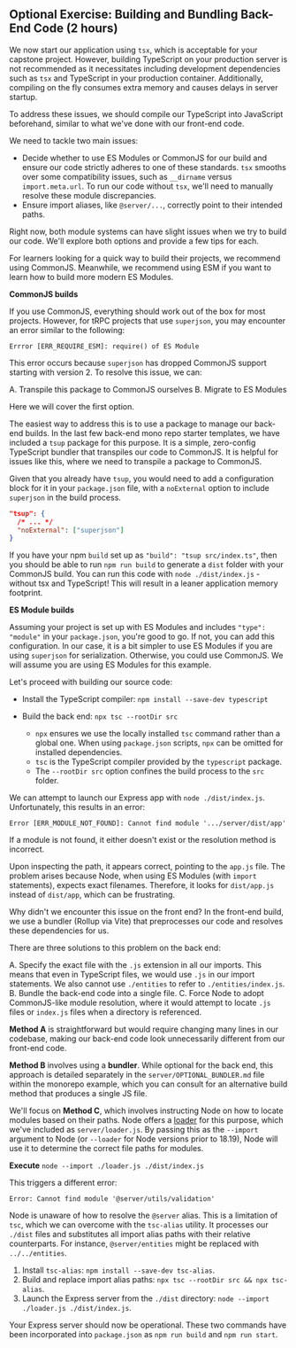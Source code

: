 ## Optional Exercise: Building and Bundling Back-End Code (2 hours)

We now start our application using `tsx`, which is acceptable for your capstone project. However, building TypeScript on your production server is not recommended as it necessitates including development dependencies such as `tsx` and TypeScript in your production container. Additionally, compiling on the fly consumes extra memory and causes delays in server startup.

To address these issues, we should compile our TypeScript into JavaScript beforehand, similar to what we've done with our front-end code.

We need to tackle two main issues:
  - Decide whether to use ES Modules or CommonJS for our build and ensure our code strictly adheres to one of these standards. `tsx` smooths over some compatibility issues, such as `__dirname` versus `import.meta.url`. To run our code without `tsx`, we'll need to manually resolve these module discrepancies.
  - Ensure import aliases, like `@server/...`, correctly point to their intended paths.

Right now, both module systems can have slight issues when we try to build our code. We'll explore both options and provide a few tips for each.

For learners looking for a quick way to build their projects, we recommend using CommonJS. Meanwhile, we recommend using ESM if you want to learn how to build more modern ES Modules.

**CommonJS builds**

If you use CommonJS, everything should work out of the box for most projects. However, for tRPC projects that use `superjson`, you may encounter an error similar to the following:

```
Errror [ERR_REQUIRE_ESM]: require() of ES Module
```

This error occurs because `superjson` has dropped CommonJS support starting with version 2. To resolve this issue, we can:

A. Transpile this package to CommonJS ourselves
B. Migrate to ES Modules

Here we will cover the first option.

The easiest way to address this is to use a package to manage our back-end builds. In the last few back-end mono repo starter templates, we have included a `tsup` package for this purpose. It is a simple, zero-config TypeScript bundler that transpiles our code to CommonJS. It is helpful for issues like this, where we need to transpile a package to CommonJS.

Given that you already have `tsup`, you would need to add a configuration block for it in your `package.json` file, with a `noExternal` option to include `superjson` in the build process.

```json
"tsup": {
  /* ... */
  "noExternal": ["superjson"]
}
```

If you have your npm `build` set up as `"build": "tsup src/index.ts"`, then you should be able to run `npm run build` to generate a `dist` folder with your CommonJS build. You can run this code with `node ./dist/index.js` - without tsx and TypeScript! This will result in a leaner application memory footprint.

**ES Module builds**

Assuming your project is set up with ES Modules and includes `"type": "module"` in your `package.json`, you're good to go. If not, you can add this configuration. In our case, it is a bit simpler to use ES Modules if you are using `superjson` for serialization. Otherwise, you could use CommonJS. We will assume you are using ES Modules for this example.

Let's proceed with building our source code:

- Install the TypeScript compiler: `npm install --save-dev typescript`
- Build the back end: `npx tsc --rootDir src`

  - `npx` ensures we use the locally installed `tsc` command rather than a global one. When using `package.json` scripts, `npx` can be omitted for installed dependencies.
  - `tsc` is the TypeScript compiler provided by the `typescript` package.
  - The `--rootDir src` option confines the build process to the `src` folder.

We can attempt to launch our Express app with `node ./dist/index.js`. Unfortunately, this results in an error:

```
Error [ERR_MODULE_NOT_FOUND]: Cannot find module '.../server/dist/app'
```

If a module is not found, it either doesn't exist or the resolution method is incorrect.

Upon inspecting the path, it appears correct, pointing to the `app.js` file. The problem arises because Node, when using ES Modules (with `import` statements), expects exact filenames. Therefore, it looks for `dist/app.js` instead of `dist/app`, which can be frustrating.

Why didn't we encounter this issue on the front end? In the front-end build, we use a bundler (Rollup via Vite) that preprocesses our code and resolves these dependencies for us.

There are three solutions to this problem on the back end:

A. Specify the exact file with the `.js` extension in all our imports. This means that even in TypeScript files, we would use `.js` in our import statements. We also cannot use `./entities` to refer to `./entities/index.js`.
B. Bundle the back-end code into a single file.
C. Force Node to adopt CommonJS-like module resolution, where it would attempt to locate `.js` files or `index.js` files when a directory is referenced.

**Method A** is straightforward but would require changing many lines in our codebase, making our back-end code look unnecessarily different from our front-end code.

**Method B** involves using a **bundler**. While optional for the back end, this approach is detailed separately in the `server/OPTIONAL_BUNDLER.md` file within the monorepo example, which you can consult for an alternative build method that produces a single JS file.

We'll focus on **Method C**, which involves instructing Node on how to locate modules based on their paths. Node offers a [loader](https://github.com/nodejs/loaders-test/tree/main/commonjs-extension-resolution-loader) for this purpose, which we've included as `server/loader.js`. By passing this as the `--import` argument to Node (or `--loader` for Node versions prior to 18.19), Node will use it to determine the correct file paths for modules.

**Execute** `node --import ./loader.js ./dist/index.js`

This triggers a different error:

```
Error: Cannot find module '@server/utils/validation'
```

Node is unaware of how to resolve the `@server` alias. This is a limitation of `tsc`, which we can overcome with the `tsc-alias` utility. It processes our `./dist` files and substitutes all import alias paths with their relative counterparts. For instance, `@server/entities` might be replaced with `../../entities`.

1. Install `tsc-alias`: `npm install --save-dev tsc-alias`.
2. Build and replace import alias paths: `npx tsc --rootDir src && npx tsc-alias`.
3. Launch the Express server from the `./dist` directory: `node --import ./loader.js ./dist/index.js`.

Your Express server should now be operational. These two commands have been incorporated into `package.json` as `npm run build` and `npm run start`.
